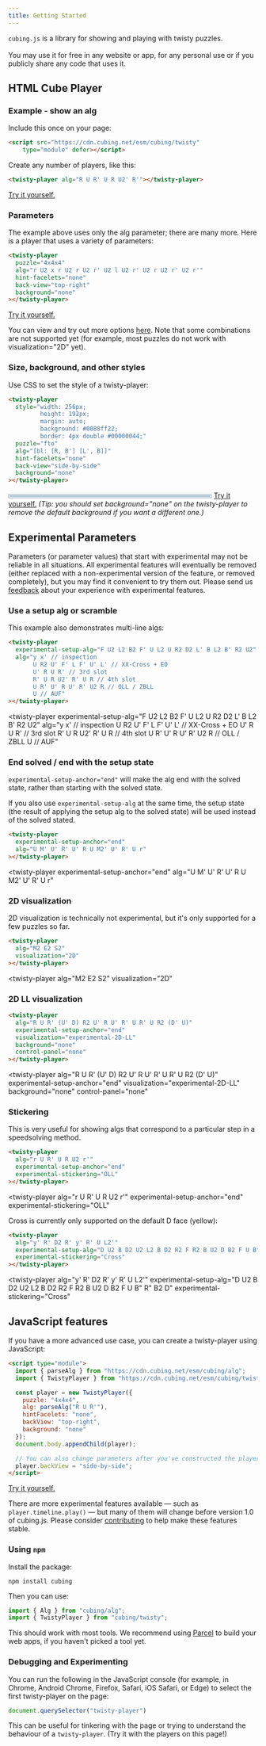 ```yaml
---
title: Getting Started
---
```

  <script src="https://cdn.cubing.net/esm/cubing/twisty" type="module" defer></script>
  <script type="module" defer>
    import { experimentalSetShareAllNewRenderers } from "https://cdn.cubing.net/esm/cubing/twisty";
    experimentalSetShareAllNewRenderers(true);
  </script>

`cubing.js` is a library for showing and playing with twisty puzzles. 
<br><br>
You may use it for free in any website or app, for any personal use or if you publicly share any code that uses it.
 


## HTML Cube Player 
### Example - show an alg 

Include this once on your page:
```html
<script src="https://cdn.cubing.net/esm/cubing/twisty" 
    type="module" defer></script>
```
Create any number of players, like this:
```html
<twisty-player alg="R U R' U R U2' R'"></twisty-player>
```

<twisty-player alg="R U R' U R U2' R'"></twisty-player>

[Try it yourself.](https://codepen.io/cubing/pen/gOLMYqK)
 

### Parameters

The example above uses only the alg parameter; there are many more. Here is a player that uses a variety of parameters:

```html
<twisty-player
  puzzle="4x4x4"
  alg="r U2 x r U2 r U2 r' U2 l U2 r' U2 r U2 r' U2 r'"
  hint-facelets="none"
  back-view="top-right"
  background="none"
></twisty-player> 
```

<twisty-player puzzle="4x4x4" alg="r U2 x r U2 r U2 r' U2 l U2 r' U2 r U2 r' U2 r'" hint-facelets="none" back-view="top-right" background="none" style="margin: auto;" ></twisty-player> 

[Try it yourself.](https://codepen.io/cubing/pen/MWbegxW)
 

You can view and try out more options [here](https://experiments.cubing.net/cubing.js/twisty/twisty-player.html). Note that some combinations are not supported yet (for example, most puzzles do not work with visualization="2D" yet). 

### Size, background, and other styles

Use CSS to set the style of a twisty-player:

```html
<twisty-player
  style="width: 256px;
         height: 192px;
         margin: auto;
         background: #0088ff22;
         border: 4px double #00000044;"
  puzzle="fto"
  alg="[bl: [R, B'] [L', B]]"
  hint-facelets="none"
  back-view="side-by-side"
  background="none"
></twisty-player> 
```

<twisty-player style="width: 80%; margin: auto; background: #0088ff22; border: 4px double #00000044; display: inline-grid; vertical-align: middle;" puzzle="fto" alg="[bl: [R, B'] [L', B]]" hint-facelets="none" back-view="side-by-side" background="none" ></twisty-player> 
[Try it yourself.](https://codepen.io/cubing/pen/xxROKBR)
*(Tip: you should set background="none" on the twisty-player to remove the default background if you want a different one.)*
  

## Experimental Parameters

Parameters (or parameter values) that start with experimental may not be reliable in all situations. All experimental features will eventually be removed (either replaced with a non-experimental version of the feature, or removed completely), but you may find it convenient to try them out. Please send us [feedback](https://js.cubing.net/cubing/#contribute) about your experience with experimental features.

### Use a setup alg or scramble

This example also demonstrates multi-line algs:
```html
<twisty-player
  experimental-setup-alg="F U2 L2 B2 F' U L2 U R2 D2 L' B L2 B' R2 U2"
  alg="y x' // inspection
       U R2 U' F' L F' U' L' // XX-Cross + EO
       U' R U R' // 3rd slot
       R' U R U2' R' U R // 4th slot
       U R' U' R U' R' U2 R // OLL / ZBLL
       U // AUF"
></twisty-player> 
```

<twisty-player
  experimental-setup-alg="F U2 L2 B2 F' U L2 U R2 D2 L' B L2 B' R2 U2"
  alg="y x' // inspection
       U R2 U' F' L F' U' L' // XX-Cross + EO
       U' R U R' // 3rd slot
       R' U R U2' R' U R // 4th slot
       U R' U' R U' R' U2 R // OLL / ZBLL
       U // AUF"
></twisty-player> 

### End solved / end with the setup state

`experimental-setup-anchor="end"` will make the alg end with the solved state, rather than starting with the solved state.

If you also use `experimental-setup-alg` at the same time, the setup state (the result of applying the setup alg to the solved state) will be used instead of the solved stated. 

```html
<twisty-player
  experimental-setup-anchor="end"
  alg="U M' U' R' U' R U M2' U' R' U r"
></twisty-player> 
```

<twisty-player
  experimental-setup-anchor="end"
  alg="U M' U' R' U' R U M2' U' R' U r"
></twisty-player> 

### 2D visualization

2D visualization is technically not experimental, but it's only supported for a few puzzles so far.

```html
<twisty-player
  alg="M2 E2 S2"
  visualization="2D"
></twisty-player> 
```

<twisty-player
  alg="M2 E2 S2"
  visualization="2D"
></twisty-player> 

### 2D LL visualization

```html
<twisty-player
  alg="R U R' (U' D) R2 U' R U' R' U R' U R2 (D' U)"
  experimental-setup-anchor="end"
  visualization="experimental-2D-LL"
  background="none"
  control-panel="none"
></twisty-player> 
```

<twisty-player
  alg="R U R' (U' D) R2 U' R U' R' U R' U R2 (D' U)"
  experimental-setup-anchor="end"
  visualization="experimental-2D-LL"
  background="none"
  control-panel="none"
></twisty-player> 

### Stickering

This is very useful for showing algs that correspond to a particular step in a speedsolving method.

```html
<twisty-player
  alg="r U R' U R U2 r'"
  experimental-setup-anchor="end"
  experimental-stickering="OLL"
></twisty-player> 
```

<twisty-player
  alg="r U R' U R U2 r'"
  experimental-setup-anchor="end"
  experimental-stickering="OLL"
></twisty-player> 

Cross is currently only supported on the default D face (yellow):

```html
<twisty-player
  alg="y' R' D2 R' y' R' U L2'"
  experimental-setup-alg="D U2 B D2 U2 L2 B D2 R2 F R2 B U2 D B2 F U B" R" B2 D"
  experimental-stickering="Cross"
></twisty-player> 
```

<twisty-player
  alg="y' R' D2 R' y' R' U L2'"
  experimental-setup-alg="D U2 B D2 U2 L2 B D2 R2 F R2 B U2 D B2 F U B" R" B2 D"
  experimental-stickering="Cross"
></twisty-player> 

## JavaScript features

If you have a more advanced use case, you can create a twisty-player using JavaScript: 

```html
<script type="module">
  import { parseAlg } from "https://cdn.cubing.net/esm/cubing/alg";
  import { TwistyPlayer } from "https://cdn.cubing.net/esm/cubing/twisty";

  const player = new TwistyPlayer({
    puzzle: "4x4x4",
    alg: parseAlg("R U R'"),
    hintFacelets: "none",
    backView: "top-right",
    background: "none"
  });
  document.body.appendChild(player);

  // You can also change parameters after you've constructed the player:
  player.backView = "side-by-side";
</script> 
```

[Try it yourself.](https://codepen.io/cubing/pen/vYyKBMd)
 

There are more experimental features available — such as `player.timeline.play()` — but many of them will change before version 1.0 of cubing.js. Please consider [contributing](https://js.cubing.net/cubing/#contribute) to help make these features stable.

### Using `npm`

Install the package:

```shell
npm install cubing
```

Then you can use:
```javascript
import { Alg } from "cubing/alg";
import { TwistyPlayer } from "cubing/twisty";
```

This should work with most tools. We recommend using [Parcel](https://parceljs.org/) to build your web apps, if you haven't picked a tool yet.

### Debugging and Experimenting

You can run the following in the JavaScript console (for example, in Chrome, Android Chrome, Firefox, Safari, iOS Safari, or Edge) to select the first twisty-player on the page:

```javascript
document.querySelector("twisty-player")
```

This can be useful for tinkering with the page or trying to understand the behaviour of a `twisty-player`. (Try it with the players on this page!) 

